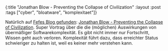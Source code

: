 {:title "Jonathan Blow - Preventing the Collapse of Civilization"
 :layout :post
 :tags  ["cyber", "bloatware", "komplexitaet"]}

Natürlich auf [Fefes Blog gefunden](https://blog.fefe.de): [Jonathan Blow - Preventing the Collapse of Civilization](https://youtu.be/pW-SOdj4Kkk). Super Vortrag über die die (möglichen) Auswirkungen von übermäßiger Softwarekomplexität. Es gibt nicht immer nur Fortschritt, Wissen geht auch verloren. Komplexität führt dazu, dass erreichter Status schwieriger zu halten ist, weil es keiner mehr verstehen kann.
